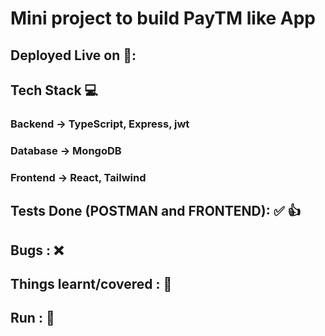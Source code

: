 # Mini project to build PayTM like App

## Deployed Live on 🚀:
<!-- ### Frontend : Vercel -> https://week-3-todo-app-mern.vercel.app/
### Backend : Render -> https://week-3-todo-app-mern.onrender.com/todos -->

## Tech Stack 💻
### Backend -> TypeScript, Express, jwt 
### Database -> MongoDB
### Frontend -> React, Tailwind


## Tests Done (POSTMAN and FRONTEND): ✅ 👍
<!-- - successfully creates new todos
- open routes/no authentication
- mark as done capability
- all synchronous backend with frontend -->



## Bugs : ❌
<!-- - no bugs recorded for the required functioning -->


## Things learnt/covered : 🎊
<!-- - allows anyone to create a todo
- allows anyone to see their existing todos
- allows anyone to mark a todo as done -->


## Run : 🚀
<!-- - Create .env in root folder and set the environment variables JWT_SECRET and MONGO_URL
- Run <code> node index.js </code> in root folder -->

